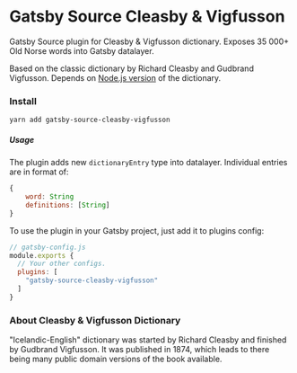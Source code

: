 # Gatsby Source Cleasby & Vigfusson

Gatsby Source plugin for Cleasby & Vigfusson dictionary. Exposes 35 000+ Old Norse words into Gatsby datalayer.

Based on the classic dictionary by Richard Cleasby and Gudbrand Vigfusson. Depends on [Node.js version](https://github.com/stscoundrel/cleasby-vigfusson-dictionary) of the dictionary.

### Install

`yarn add gatsby-source-cleasby-vigfusson`

##### Usage

The plugin adds new `dictionaryEntry` type into datalayer. Individual entries are in format of:

```javascript
{
    word: String
    definitions: [String]
}
```


To use the plugin in your Gatsby project, just add it to plugins config:
```javascript
// gatsby-config.js
module.exports {
  // Your other configs.
  plugins: [
    "gatsby-source-cleasby-vigfusson"
  ]
}
```

### About Cleasby & Vigfusson Dictionary

"Icelandic-English" dictionary was started by Richard Cleasby and finished by Gudbrand Vigfusson. It was published in 1874, which leads to there being many public domain versions of the book available.